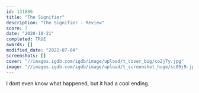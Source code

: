 ```yaml
---
id: 131886
title: "The Signifier"
description: "The Signifier - Review"
score: 7
date: "2020-10-21"
completed: TRUE
awards: []
modified_date: "2022-07-04"
screenshots: []
cover: "//images.igdb.com/igdb/image/upload/t_cover_big/co2j7y.jpg"
image: "//images.igdb.com/igdb/image/upload/t_screenshot_huge/sc89j9.jpg"
---
```

I dont even know what happened, but it had a cool ending.